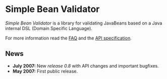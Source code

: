 
# Simple Bean Validator
 
*Simple Bean Validator* is a library for validating JavaBeans based on a Java internal DSL (Domain Specific Language).
  
For more information read the [FAQ](http://www.tzavellas.com/projects/bean-validator/faq.html) and the [API specification](http://www.tzavellas.com/projects/bean-validator/apidocs/index.html).


## News

 * **July 2007:** New *release 0.8* with API changes and important bugfixes.
 * **May 2007:** First public release.